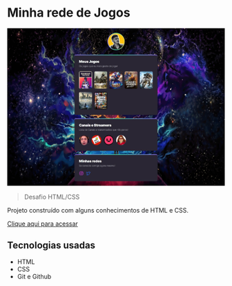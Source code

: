 # Minha rede de Jogos

![preview](./.github/preview.jpeg)

> Desafio HTML/CSS

Projeto construído com alguns conhecimentos de HTML e CSS.

[Clique aqui para acessar](https://arngriim.github.io/Projeto_Meus_Jogos/)


## Tecnologias usadas

- HTML
- CSS
- Git e Github
